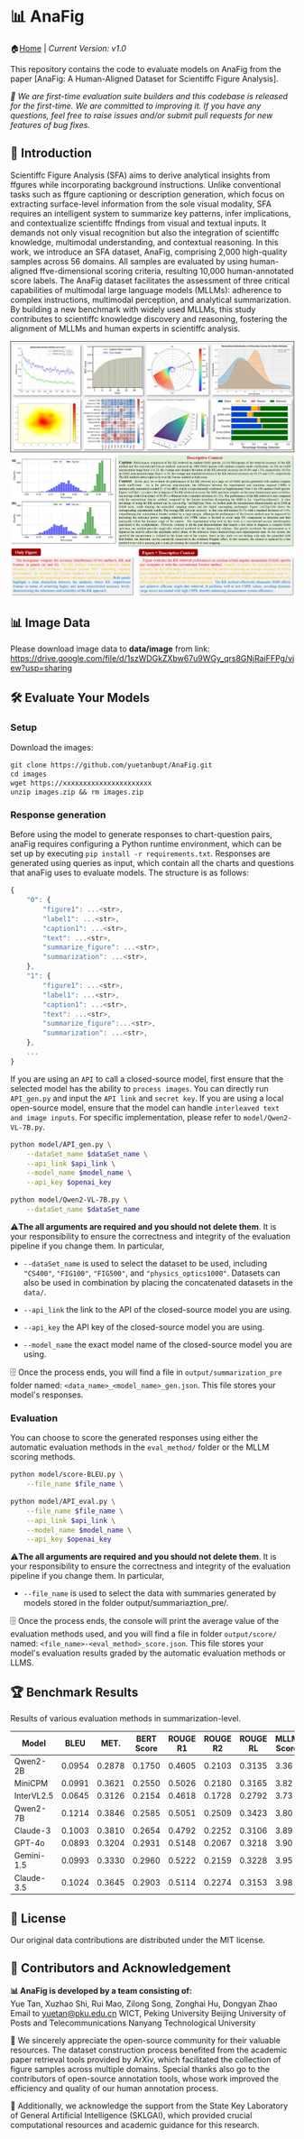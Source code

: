 # 📊 AnaFig
🏠[Home](https://github.com/yuetanbupt/AnaFig.github.io/) | *Current Version: v1.0*

This repository contains the code to evaluate models on AnaFig from the paper [AnaFig: A Human-Aligned Dataset for Scientiffc Figure Analysis].

*🤗 We are first-time evaluation suite builders and this codebase is released for the first-time. We are committed to improving it. If you have any questions, feel free to raise issues and/or submit pull requests for new features of bug fixes.*

## 👋 Introduction
Scientiffc Figure Analysis (SFA) aims to derive analytical insights
from ffgures while incorporating background instructions. Unlike
conventional tasks such as ffgure captioning or description generation,
which focus on extracting surface-level information from the
sole visual modality, SFA requires an intelligent system to summarize
 key patterns, infer implications, and contextualize scientiffc
ffndings from visual and textual inputs. It demands not only visual
recognition but also the integration of scientiffc knowledge, multimodal
understanding, and contextual reasoning. In this work, we
introduce an SFA dataset, AnaFig, comprising 2,000 high-quality
samples across 56 domains. All samples are evaluated by using
human-aligned ffve-dimensional scoring criteria, resulting 10,000
human-annotated score labels. The AnaFig dataset facilitates the assessment
of three critical capabilities of multimodal large language
models (MLLMs): adherence to complex instructions, multimodal
perception, and analytical summarization. By building a new benchmark
 with widely used MLLMs, this study contributes to scientiffc
knowledge discovery and reasoning, fostering the alignment of
MLLMs and human experts in scientiffc analysis.

![alt text](example_image/Fig-type.png)
![alt text](example_image/Fig-des.png)

## 📊 Image Data
Please download image data to **data/image** from link: https://drive.google.com/file/d/1szWDGkZXbw67u9WGy_qrs8GNjRaiFFPg/view?usp=sharing

## 🛠️ Evaluate Your Models
### Setup
Download the images:
```
git clone https://github.com/yuetanbupt/AnaFig.git
cd images
wget https://xxxxxxxxxxxxxxxxxxxxxx
unzip images.zip && rm images.zip
```

### Response generation
Before using the model to generate responses to chart-question pairs, anaFig requires configuring a Python runtime environment, which can be set up by executing `pip install -r requirements.txt`. Responses are generated using queries as input, which contain all the charts and questions that anaFig uses to evaluate models. The structure is as follows:
```js
{
    "0": {
        "figure1": ...<str>,
        "label1": ...<str>,
        "caption1": ...<str>,
        "text": ...<str>,
        "summarize_figure": ...<str>,
        "summarization": ...<str>,
    },
    "1": {
        "figure1": ...<str>,
        "label1": ...<str>,
        "caption1": ...<str>,
        "text": ...<str>,
        "summarize_figure":...<str>,
        "summarization": ...<str>,
    },
    ...
}
```

If you are using an `API` to call a closed-source model, first ensure that the selected model has the ability to `process images`. You can directly run `API_gen.py` and input the `API link` and `secret key`. If you are using a local open-source model, ensure that the model can handle `interleaved text and image inputs`. For specific implementation, please refer to `model/Qwen2-VL-7B.py`.

```bash
python model/API_gen.py \
    --dataSet_name $dataSet_name \
    --api_link $api_link \
    --model_name $model_name \
    --api_key $openai_key
```

```bash
python model/Qwen2-VL-7B.py \
    --dataSet_name $dataSet_name
```

⚠️**The all arguments are required and you should not delete them**. It is your responsibility to ensure the correctness and integrity of the evaluation pipeline if you change them. In particular,

* `--dataSet_name` is used to select the dataset to be used, including `"CS400"`, `"FIG100"`, `"FIG500"`, and `"physics_optics1000"`. Datasets can also be used in combination by placing the concatenated datasets in the `data/`.

* `--api_link` the link to the API of the closed-source model you are using.
* `--api_key` the API key of the closed-source model you are using.

* `--model_name` the exact model name of the closed-source model you are using.


🗄️ Once the process ends, you will find a file in `output/summarization_pre` folder named:
`<data_name>_<model_name>_gen.json`. This file stores your model's responses.



### Evaluation
You can choose to score the generated responses using either the automatic evaluation methods in the `eval_method/` folder or the MLLM scoring methods.

```bash
python model/score-BLEU.py \
    --file_name $file_name \
```
```bash
python model/API_eval.py \
    --file_name $file_name \
    --api_link $api_link \
    --model_name $model_name \
    --api_key $openai_key
```

⚠️**The all arguments are required and you should not delete them**. It is your responsibility to ensure the correctness and integrity of the evaluation pipeline if you change them. In particular,

* `--file_name` is used to select the data with summaries generated by  models stored in the folder output/summariaztion_pre/.


🗄️ Once the process ends, the console will print the average value of the evaluation methods used, and you will find a file in  folder   `output/score/` named: `<file_name>-<eval_method>_score.json`. This file stores your model's evaluation results graded by the automatic evaluation methods or LLMS.

## 🏆 Benchmark Results

Results of various evaluation methods in summarization-level.


| Model      | BLEU   | MET.   | BERT Score | ROUGE R1 | ROUGE R2 | ROUGE RL | MLLM Score |
|------------|--------|--------|------------|----------|----------|----------|------------|
| Qwen2-2B   | 0.0954 | 0.2878 | 0.1750     | 0.4605   | 0.2103   | 0.3135   | 3.36       |
| MiniCPM    | 0.0991 | 0.3621 | 0.2550     | 0.5026   | 0.2180   | 0.3165   | 3.82       |
| InterVL2.5 | 0.0645 | 0.3126 | 0.2154     | 0.4618   | 0.1728   | 0.2792   | 3.73       |
| Qwen2-7B   | 0.1214 | 0.3846 | 0.2585     | 0.5051   | 0.2509   | 0.3423   | 3.80       |
| Claude-3   | 0.1003 | 0.3810 | 0.2654     | 0.4792   | 0.2252   | 0.3106   | 3.89       |
| GPT-4o     | 0.0893 | 0.3204 | 0.2931     | 0.5148   | 0.2067   | 0.3218   | 3.90       |
| Gemini-1.5 | 0.0993 | 0.3330 | 0.2960     | 0.5222   | 0.2159   | 0.3228   | 3.95       |
| Claude-3.5 | 0.1024 | 0.3645 | 0.2903     | 0.5114   | 0.2274   | 0.3153   | 3.98       |

## 📜 License
Our original data contributions are distributed under the MIT license.

## 🙌 Contributors and Acknowledgement
**📊 AnaFig is developed by a team consisting of:**  
Yue Tan, Xuzhao Shi, Rui Mao, Zilong Song, Zonghai Hu, Dongyan Zhao
Email to yuetan@pku.edu.cn
WICT, Peking University
Beijing University of Posts and Telecommunications
Nanyang Technological University

🤗 We sincerely appreciate the open-source community for their valuable resources. The dataset construction process benefited from the academic paper retrieval tools provided by ArXiv, which facilitated the collection of figure samples across multiple domains. Special thanks also go to the contributors of open-source annotation tools, whose work improved the efficiency and quality of our human annotation process.

🤗 Additionally, we acknowledge the support from the State Key Laboratory of General Artificial Intelligence (SKLGAI), which provided crucial computational resources and academic guidance for this research.
